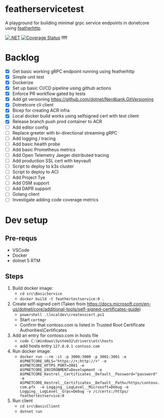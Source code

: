 # featherservicetest
A playground for building minimal grpc service endpoints in donetcore using [featherhttp](https://github.com/featherhttp/framework).

[![.NET](https://github.com/clarkezone/featherservicetest/actions/workflows/dotnet.yml/badge.svg)](https://github.com/clarkezone/featherservicetest/actions/workflows/dotnet.yml)
[![Coverage Status](https://coveralls.io/repos/github/clarkezone/featherservicetest/badge.svg)](https://coveralls.io/github/clarkezone/featherservicetest)
ffff
# Backlog
- [x] Get basic working gRPC endpoint running using featherhttp
- [x] Simple unit test
- [X] Dockerize
- [X] Set up basic CI/CD pipeline using github actions
- [X] Enforce PR workflow gated by tests
- [X] Add git versioning https://github.com/dotnet/Nerdbank.GitVersioning
- [X] Dotnetcore cli client
- [X] Bicep for creating ACR infra
- [X] Local docker build works using selfsigned cert with test client
- [X] Release branch push prod container to ACR
- [ ] Add editor config
- [ ] Replace greeter with bi-directional streaming gRPC
- [ ] Add logging / tracing
- [ ] Add basic health probe
- [ ] Add basic Prometheus metrics
- [ ] Add Open Telemetry Jaeger distributed tracing
- [ ] Add production SSL cert with keyvault
- [ ] Script to deploy to k3s cluster
- [ ] Script to deploy to ACI
- [ ] Add Project Tye
- [ ] Add OSM support
- [ ] Add DAPR support
- [ ] Golang client
- [ ] Investigate adding code coverage metrics

# Dev setup

## Pre-requs
- VSCode
- Docker
- dotnet 5 RTM

## Steps
1. Build docker image: 
    - `cd src\BasicService`
    - `docker build -t feathertestservice:0 .`
2. Create self-signed cert (Taken from https://docs.microsoft.com/en-us/dotnet/core/additional-tools/self-signed-certificates-guide)
    - `powershell .\localdev\createsscert.ps1`
    - Start `certmgr`
    - Confirm that contoso.com is listed in Trusted Root Certificate Authorities\Certificates
3. Add an entry for contoso.com in hosts file
    - `code C:\Windows\System32\drivers\etc\hosts`
    - add hosts entry `127.0.0.1 contoso.com`
4. Run docker image:
    - `docker run --rm -it -p 3000:3000 -p 3001:3001 -e ASPNETCORE_URLS="https://+;http://+" -e ASPNETCORE_HTTPS_PORT=3001 -e ASPNETCORE_ENVIRONMENT=Development -e ASPNETCORE_Kestrel__Certificates__Default__Password="password" -e ASPNETCORE_Kestrel__Certificates__Default__Path=/https/contoso.com.pfx  -e Logging__LogLevel__Microsoft=Debug -e Logging__LogLevel__Grpc=Debug -v /c/certs:/https/ feathertestservice:0`
5. Run client
    - `cd src\BasicClient`
    - `dotnet run`


